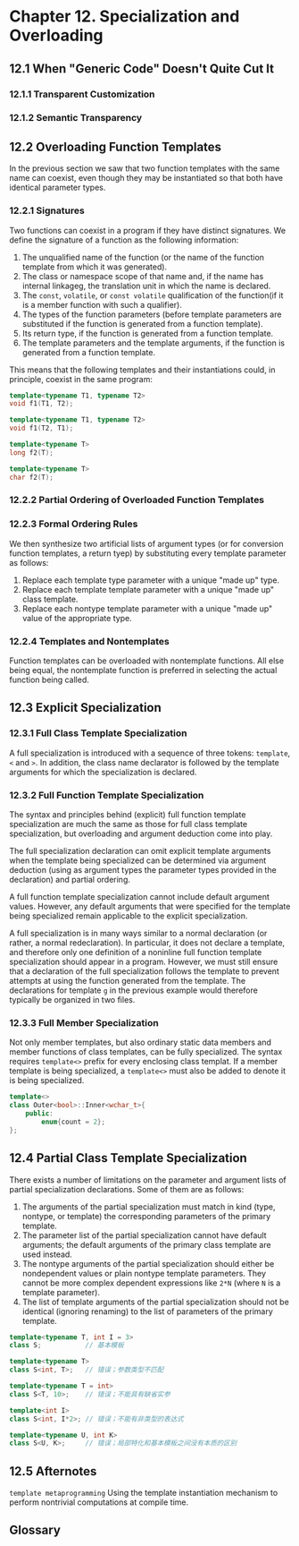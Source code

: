 # Chapter 12. Specialization and Overloading



## 12.1 When "Generic Code" Doesn't Quite Cut It

### 12.1.1 Transparent Customization

### 12.1.2 Semantic Transparency



## 12.2 Overloading Function Templates

In the previous section we saw that two function templates with the same name can coexist, even though they may be instantiated so that both have identical parameter types.

### 12.2.1 Signatures

Two functions can coexist in a program if they have distinct signatures. We define the signature of a function as the following information:

1. The unqualified name of the function (or the name of the function template from which it was generated).
2. The class or namespace scope of that name and, if the name has internal linkageg, the translation unit in which the name is declared.
3. The `const`, `volatile`, or `const volatile` qualification of the function(if it is a member function with such a qualifier).
4. The types of the function parameters (before template parameters are substituted if the function is generated from a function template).
5. Its return type, if the function is generated from a function template.
6. The template parameters and the template arguments, if the function is generated from a function template.

This means that the following templates and their instantiations could, in principle, coexist in the same program:

```c++
template<typename T1, typename T2>
void f1(T1, T2);

template<typename T1, typename T2>
void f1(T2, T1);

template<typename T>
long f2(T);

template<typename T>
char f2(T);
```

### 12.2.2 Partial Ordering of Overloaded Function Templates

### 12.2.3 Formal Ordering Rules

We then synthesize two artificial lists of argument types (or for conversion function templates, a return tyep) by substituting every template parameter as follows:

1. Replace each template type parameter with a unique "made up" type.
2. Replace each template template parameter with a unique "made up" class template.
3. Replace each nontype template parameter with a unique "made up" value of the appropriate type.

### 12.2.4 Templates and Nontemplates

Function templates can be overloaded with nontemplate functions. All else being equal, the nontemplate function is preferred in selecting the actual function being called.



## 12.3 Explicit Specialization

### 12.3.1 Full Class Template Specialization

A full specialization is introduced with a sequence of three tokens: `template`, `<` and `>`. In addition, the class name declarator is followed by the template arguments for which the specialization is declared.

### 12.3.2 Full Function Template Specialization

The syntax and principles behind (explicit) full function template specialization are much the same as those for full class template specialization, but overloading and argument deduction come into play.

The full specialization declaration can omit explicit template arguments when the template being specialized can be determined via argument deduction (using as argument types the parameter types provided in the declaration) and partial ordering.

A full function template specialization cannot include default argument values. However, any default arguments that were specified for the template being specialized remain applicable to the explicit specialization.

A full specialization is in many ways similar to a normal declaration (or rather, a normal redeclaration). In particular, it does not declare a template, and therefore only one definition of a noninline full function template specialization should appear in a program. However, we must still ensure that a declaration of the full specialization follows the template to prevent attempts at using the function generated from the template. The declarations for template `g` in the previous example would therefore typically be organized in two files.

### 12.3.3 Full Member Specialization

Not only member templates, but also ordinary static data members and member functions of class templates, can be fully specialized. The syntax requires `template<>` prefix for every enclosing class templat. If a member template is being specialized, a `template<>` must also be added to denote it is being specialized.

```c++
template<>
class Outer<bool>::Inner<wchar_t>{
    public:
    	enum{count = 2};
};
```



## 12.4 Partial Class Template Specialization

There exists a number of limitations on the parameter and argument lists of partial specialization declarations. Some of them are as follows:

1. The arguments of the partial specialization must match in kind (type, nontype, or template) the corresponding parameters of the primary template.
2. The parameter list of the partial specialization cannot have default arguments; the default arguments of the primary class template are used instead.
3. The nontype arguments of the partial specialization should either be nondependent values or plain nontype template parameters. They cannot be more complex dependent expressions like `2*N` (where `N` is a template parameter).
4. The list of template arguments of the partial specialization should not be identical (ignoring renaming) to the list of parameters of the primary template.

```c++
template<typename T, int I = 3>
class S;           // 基本模板

template<typename T>
class S<int, T>;   // 错误；参数类型不匹配

template<typename T = int>
class S<T, 10>;    // 错误；不能具有缺省实参

template<int I>
class S<int, I*2>; // 错误；不能有非类型的表达式

template<typename U, int K>
class S<U, K>;     // 错误；局部特化和基本模板之间没有本质的区别
```



## 12.5 Afternotes

`template metaprogramming` Using the template instantiation mechanism to perform nontrivial computations at compile time.



## Glossary

<div style="width: 50%; float:left;"></div>
<div style="width: 50%; float:left;"></div>
<div style="width: 50%; float:left;"></div>
<div style="width: 50%; float:left;"></div>
<div style="width: 50%; float:left;"></div>
<div style="width: 50%; float:left;"></div>
<div style="width: 50%; float:left;"></div>
<div style="width: 50%; float:left;"></div>
<div style="width: 50%; float:left;"></div>
